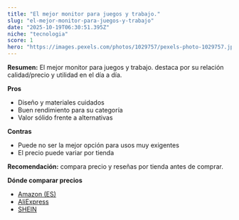 ```yaml
---
title: "El mejor monitor para juegos y trabajo."
slug: "el-mejor-monitor-para-juegos-y-trabajo"
date: "2025-10-19T06:30:51.395Z"
niche: "tecnologia"
score: 1
hero: "https://images.pexels.com/photos/1029757/pexels-photo-1029757.jpeg?auto=compress&cs=tinysrgb&fit=crop&h=627&w=1200&auto=compress&cs=tinysrgb&w=1200&h=675&fit=crop"
---
```


**Resumen:** El mejor monitor para juegos y trabajo. destaca por su relación calidad/precio y utilidad en el día a día.

**Pros**
- Diseño y materiales cuidados
- Buen rendimiento para su categoría
- Valor sólido frente a alternativas

**Contras**
- Puede no ser la mejor opción para usos muy exigentes
- El precio puede variar por tienda

**Recomendación:** compara precio y reseñas por tienda antes de comprar.

**Dónde comparar precios**
- [Amazon (ES)](https://www.amazon.es/s?k=El%20mejor%20monitor%20para%20juegos%20y%20trabajo.&tag=teknovashop25-21)
- [AliExpress](https://www.aliexpress.com/wholesale?SearchText=El%20mejor%20monitor%20para%20juegos%20y%20trabajo.)
- [SHEIN](https://www.shein.com/pdsearch/El%20mejor%20monitor%20para%20juegos%20y%20trabajo.)
